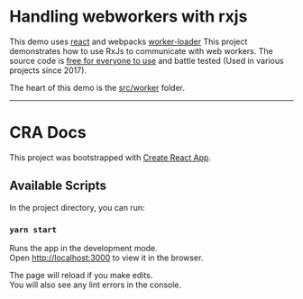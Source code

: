 # Handling webworkers with rxjs

This demo uses [react](https://reactjs.org/) and webpacks [worker-loader](https://webpack.js.org/loaders/worker-loader/)
This project demonstrates how to use RxJs to communicate with web workers.
The source code is [free for everyone to use](https://github.com/Xceno/rxjs-webworker-demo/blob/master/LICENSE) and battle tested (Used in various projects since 2017).

The heart of this demo is the [src/worker](https://github.com/Xceno/rxjs-webworker-demo/tree/master/src/worker) folder.

<hr/>

# CRA Docs

This project was bootstrapped with [Create React App](https://github.com/facebook/create-react-app).

## Available Scripts

In the project directory, you can run:

### `yarn start`

Runs the app in the development mode.<br />
Open [http://localhost:3000](http://localhost:3000) to view it in the browser.

The page will reload if you make edits.<br />
You will also see any lint errors in the console.
